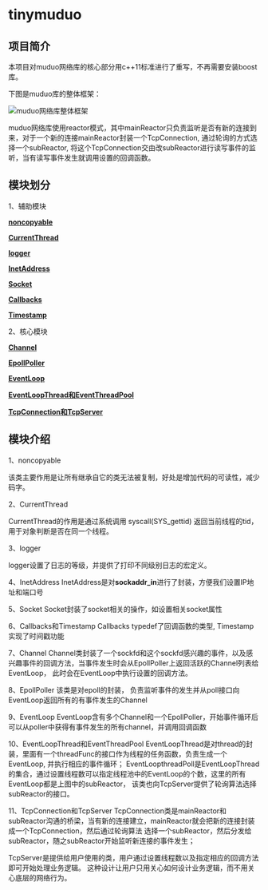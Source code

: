 # tinymuduo

## 项目简介
本项目对muduo网络库的核心部分用c++11标准进行了重写，不再需要安装boost库。

下图是muduo库的整体框架：

![muduo网络库整体框架](https://img-blog.csdnimg.cn/aa027fa915cc446d8301bdbd4846ba4c.png?x-oss-process=image/watermark,type_d3F5LXplbmhlaQ,shadow_50,text_Q1NETiBA5oiR5Zyo5Zyw6ZOB56uZ6YeM5ZCD6Ze45py6,size_14,color_FFFFFF,t_70,g_se,x_16)

muduo网络库使用reactor模式，其中mainReactor只负责监听是否有新的连接到来，对于一个新的连接mainReactor封装一个TcpConnection, 
通过轮询的方式选择一个subReactor, 将这个TcpConnection交由改subReactor进行读写事件的监听，当有读写事件发生就调用设置的回调函数。


## 模块划分
1、辅助模块

**[noncopyable](#jump_1)**

**[CurrentThread](#jump_2)**

**[logger](#jump_3)**

**[InetAddress](#jump_4)**

**[Socket](#jump_5)**

**[Callbacks](#jump_6)**

**[Timestamp](#jump_6)**

2、核心模块

**[Channel](#jump_7)**

**[EpollPoller](#jump_8)**

**[EventLoop](#jump_9)**

**[EventLoopThread和EventThreadPool](#jump_10)**

**[TcpConnection和TcpServer](#jump_11)**


## 模块介绍

1、noncopyable<a id="jump_1"></a>

该类主要作用是让所有继承自它的类无法被复制，好处是增加代码的可读性，减少码字。

2、CurrentThread<a id="jump_2"></a>

CurrentThread的作用是通过系统调用 syscall(SYS_gettid) 返回当前线程的tid，用于对象判断是否在同一个线程。

3、logger<a id="jump_3"></a>

logger设置了日志的等级，并提供了打印不同级别日志的宏定义。

4、InetAddress<a id="jump_4"></a>
InetAddress是对**sockaddr_in**进行了封装，方便我们设置IP地址和端口号

5、Socket<a id="jump_5"></a>
Socket封装了socket相关的操作，如设置相关socket属性

6、Callbacks和Timestamp<a id="jump_6"></a>
Callbacks typedef了回调函数的类型, Timestamp 实现了时间戳功能

7、Channel<a id="jump_7"></a>
Channel类封装了一个sockfd和这个sockfd感兴趣的事件，以及感兴趣事件的回调方法，当事件发生时会从EpollPoller上返回活跃的Channel列表给EventLoop，
此时会在EventLoop中执行设置的回调方法。

8、EpollPoller<a id="jump_8"></a>
该类是对epoll的封装， 负责监听事件的发生并从poll接口向EventLoop返回所有的有事件发生的Channel

9、EventLoop<a id="jump_9"></a>
EventLoop含有多个Channel和一个EpollPoller，开始事件循环后可以从poller中获得有事件发生的所有channel，并调用回调函数

10、EventLoopThread和EventThreadPool<a id="jump_10"></a>
EventLoopThread是对thread的封装，里面有一个threadFunc的接口作为线程的任务函数，负责生成一个EventLoop, 并执行相应的事件循环；
EventLoopthreadPoll是EventLoopThread的集合，通过设置线程数可以指定线程池中的EventLoop的个数，这里的所有EventLoop都是上图中的subReactor，
该类也向TcpServer提供了轮询算法选择subReactor的接口。

11、TcpConnection和TcpServer<a id="jump_11"></a>
TcpConnection类是mainReactor和subReactor沟通的桥梁，当有新的连接建立，mainReactor就会把新的连接封装成一个TcpConnection，然后通过轮询算法
选择一个subReactor，然后分发给subReactor，随之subReactor开始监听新连接的事件发生；

TcpServer是提供给用户使用的类，用户通过设置线程数以及指定相应的回调方法即可开始处理业务逻辑。 
这种设计让用户只用关心如何设计业务逻辑，而不用关心底层的网络行为。